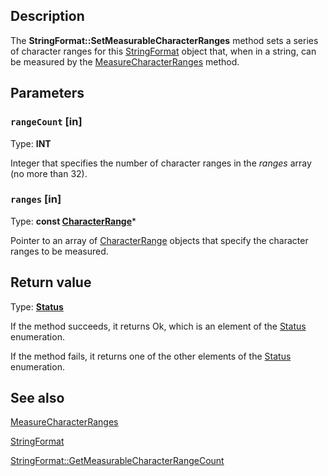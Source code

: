 ## Description

The **StringFormat::SetMeasurableCharacterRanges** method sets a series of character ranges for this [StringFormat](https://learn.microsoft.com/windows/win32/api/gdiplusstringformat/nl-gdiplusstringformat-stringformat) object that, when in a string, can be measured by the [MeasureCharacterRanges](https://learn.microsoft.com/windows/win32/api/gdiplusgraphics/nf-gdiplusgraphics-graphics-measurecharacterranges) method.

## Parameters

### `rangeCount` [in]

Type: **INT**

Integer that specifies the number of character ranges in the *ranges* array (no more than 32).

### `ranges` [in]

Type: **const [CharacterRange](https://learn.microsoft.com/windows/win32/api/gdiplustypes/nl-gdiplustypes-characterrange)***

Pointer to an array of [CharacterRange](https://learn.microsoft.com/windows/win32/api/gdiplustypes/nl-gdiplustypes-characterrange) objects that specify the character ranges to be measured.

## Return value

Type: **[Status](https://learn.microsoft.com/windows/win32/api/gdiplustypes/ne-gdiplustypes-status)**

If the method succeeds, it returns Ok, which is an element of the [Status](https://learn.microsoft.com/windows/win32/api/gdiplustypes/ne-gdiplustypes-status) enumeration.

If the method fails, it returns one of the other elements of the [Status](https://learn.microsoft.com/windows/win32/api/gdiplustypes/ne-gdiplustypes-status) enumeration.

## See also

[MeasureCharacterRanges](https://learn.microsoft.com/windows/win32/api/gdiplusgraphics/nf-gdiplusgraphics-graphics-measurecharacterranges)

[StringFormat](https://learn.microsoft.com/windows/win32/api/gdiplusstringformat/nl-gdiplusstringformat-stringformat)

[StringFormat::GetMeasurableCharacterRangeCount](https://learn.microsoft.com/windows/win32/api/gdiplusstringformat/nf-gdiplusstringformat-stringformat-getmeasurablecharacterrangecount)
